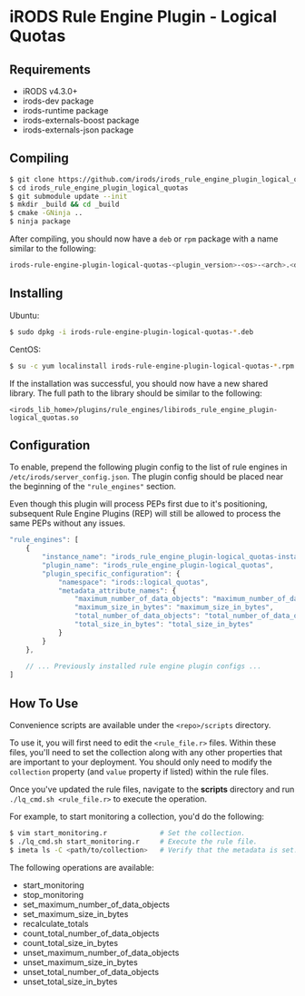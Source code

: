 # iRODS Rule Engine Plugin - Logical Quotas

## Requirements
- iRODS v4.3.0+
- irods-dev package
- irods-runtime package
- irods-externals-boost package
- irods-externals-json package

## Compiling
```bash
$ git clone https://github.com/irods/irods_rule_engine_plugin_logical_quotas
$ cd irods_rule_engine_plugin_logical_quotas
$ git submodule update --init
$ mkdir _build && cd _build
$ cmake -GNinja ..
$ ninja package
```
After compiling, you should now have a `deb` or `rpm` package with a name similar to the following:
```bash
irods-rule-engine-plugin-logical-quotas-<plugin_version>-<os>-<arch>.<deb|rpm>
```

## Installing
Ubuntu:
```bash
$ sudo dpkg -i irods-rule-engine-plugin-logical-quotas-*.deb
```
CentOS:
```bash
$ su -c yum localinstall irods-rule-engine-plugin-logical-quotas-*.rpm
```
If the installation was successful, you should now have a new shared library. The full path to the library
should be similar to the following:
```
<irods_lib_home>/plugins/rule_engines/libirods_rule_engine_plugin-logical_quotas.so
```

## Configuration
To enable, prepend the following plugin config to the list of rule engines in `/etc/irods/server_config.json`. 
The plugin config should be placed near the beginning of the `"rule_engines"` section.

Even though this plugin will process PEPs first due to it's positioning, subsequent Rule Engine Plugins (REP) will 
still be allowed to process the same PEPs without any issues.
```javascript
"rule_engines": [
    {
        "instance_name": "irods_rule_engine_plugin-logical_quotas-instance",
        "plugin_name": "irods_rule_engine_plugin-logical_quotas",
        "plugin_specific_configuration": {
            "namespace": "irods::logical_quotas",
            "metadata_attribute_names": {
                "maximum_number_of_data_objects": "maximum_number_of_data_objects",
                "maximum_size_in_bytes": "maximum_size_in_bytes",
                "total_number_of_data_objects": "total_number_of_data_objects",
                "total_size_in_bytes": "total_size_in_bytes"
            }
        }
    },
    
    // ... Previously installed rule engine plugin configs ...
]
```

## How To Use
Convenience scripts are available under the `<repo>/scripts` directory.

To use it, you will first need to edit the `<rule_file.r>` files. Within these files, you'll need to set the
collection along with any other properties that are important to your deployment. You should only need to modify
the `collection` property (and `value` property if listed) within the rule files.

Once you've updated the rule files, navigate to the **scripts** directory and run `./lq_cmd.sh <rule_file.r>` to
execute the operation.

For example, to start monitoring a collection, you'd do the following:
```bash
$ vim start_monitoring.r             # Set the collection.
$ ./lq_cmd.sh start_monitoring.r     # Execute the rule file.
$ imeta ls -C <path/to/collection>   # Verify that the metadata is set.
```

The following operations are available:
- start_monitoring
- stop_monitoring
- set_maximum_number_of_data_objects
- set_maximum_size_in_bytes
- recalculate_totals
- count_total_number_of_data_objects
- count_total_size_in_bytes
- unset_maximum_number_of_data_objects
- unset_maximum_size_in_bytes
- unset_total_number_of_data_objects
- unset_total_size_in_bytes

